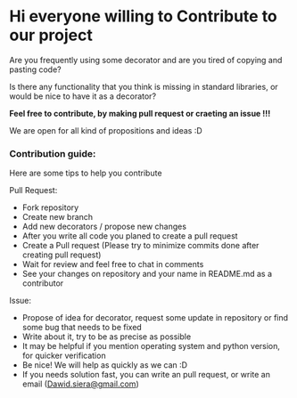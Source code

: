 # Hi everyone willing to Contribute to our project
Are you frequently using some decorator and are you tired of copying and pasting code?

Is there any functionality that you think is missing in standard libraries, or would be nice to have it as a decorator?

**Feel free to contribute, by making pull request or craeting an issue !!!**

We are open for all kind of propositions and ideas :D

### Contribution guide:
Here are some tips to help you contribute

Pull Request:
- Fork repository
- Create new branch
- Add new decorators / propose new changes
- After you write all code you planed to create a pull request
- Create a Pull request (Please try to minimize commits done after creating pull request)
- Wait for review and feel free to chat in comments
- See your changes on repository and your name in README.md as a contributor

Issue:
- Propose of idea for decorator, request some update in repository or find some bug that needs to be fixed
- Write about it, try to be as precise as possible
- It may be helpful if you mention operating system and python version, for quicker verification
- Be nice! We will help as quickly as we can :D
- If you needs solution fast, you can write an pull request, or write an email (Dawid.siera@gmail.com)

